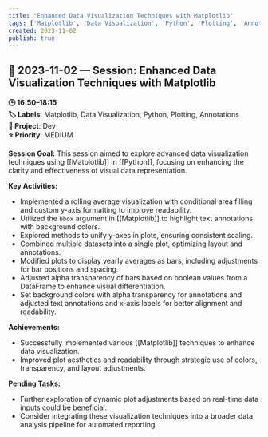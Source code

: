 ```yaml
---
title: "Enhanced Data Visualization Techniques with Matplotlib"
tags: ['Matplotlib', 'Data Visualization', 'Python', 'Plotting', 'Annotations']
created: 2023-11-02
publish: true
---
```


## 📅 2023-11-02 — Session: Enhanced Data Visualization Techniques with Matplotlib

**🕒 16:50–18:15**  
**🏷️ Labels**: Matplotlib, Data Visualization, Python, Plotting, Annotations  
**📂 Project**: Dev  
**⭐ Priority**: MEDIUM  


**Session Goal:**
This session aimed to explore advanced data visualization techniques using [[Matplotlib]] in [[Python]], focusing on enhancing the clarity and effectiveness of visual data representation.

**Key Activities:**
- Implemented a rolling average visualization with conditional area filling and custom y-axis formatting to improve readability.
- Utilized the `bbox` argument in [[Matplotlib]] to highlight text annotations with background colors.
- Explored methods to unify y-axes in plots, ensuring consistent scaling.
- Combined multiple datasets into a single plot, optimizing layout and annotations.
- Modified plots to display yearly averages as bars, including adjustments for bar positions and spacing.
- Adjusted alpha transparency of bars based on boolean values from a DataFrame to enhance visual differentiation.
- Set background colors with alpha transparency for annotations and adjusted text annotations and x-axis labels for better alignment and readability.

**Achievements:**
- Successfully implemented various [[Matplotlib]] techniques to enhance data visualization.
- Improved plot aesthetics and readability through strategic use of colors, transparency, and layout adjustments.

**Pending Tasks:**
- Further exploration of dynamic plot adjustments based on real-time data inputs could be beneficial.
- Consider integrating these visualization techniques into a broader data analysis pipeline for automated reporting.
